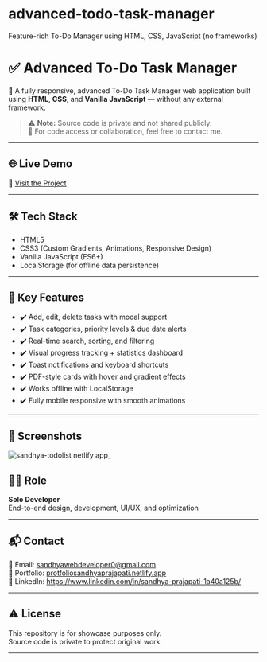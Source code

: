 # advanced-todo-task-manager
Feature-rich To-Do Manager using HTML, CSS, JavaScript (no frameworks)
# ✅ Advanced To-Do Task Manager


🎯 A fully responsive, advanced To-Do Task Manager web application built using **HTML**, **CSS**, and **Vanilla JavaScript** — without any external framework.

> ⚠️ **Note:** Source code is private and not shared publicly.  
> 📩 For code access or collaboration, feel free to contact me.

---

## 🌐 Live Demo

🔗 [Visit the Project](https://sandhya-todolist.netlify.app/)

---

## 🛠️ Tech Stack

- HTML5
- CSS3 (Custom Gradients, Animations, Responsive Design)
- Vanilla JavaScript (ES6+)
- LocalStorage (for offline data persistence)

---

## 🚀 Key Features

- ✔️ Add, edit, delete tasks with modal support
- ✔️ Task categories, priority levels & due date alerts
- ✔️ Real-time search, sorting, and filtering
- ✔️ Visual progress tracking + statistics dashboard
- ✔️ Toast notifications and keyboard shortcuts
- ✔️ PDF-style cards with hover and gradient effects
- ✔️ Works offline with LocalStorage
- ✔️ Fully mobile responsive with smooth animations

---

## 📸 Screenshots
![sandhya-todolist netlify app_](https://github.com/user-attachments/assets/7cbc1d3e-d7f3-4b81-b0ba-d0ddc19cb6e1)


## 👩‍💻 Role

**Solo Developer**  
End-to-end design, development, UI/UX, and optimization

---

## 📬 Contact

📧 Email: sandhyawebdeveloper0@gmail.com  
🔗 Portfolio: [protfoliosandhyaprajapati.netlify.app](https://protfoliosandhyaprajapati.netlify.app/)  
🔗 LinkedIn: https://www.linkedin.com/in/sandhya-prajapati-1a40a125b/

---

## ⚠️ License

This repository is for showcase purposes only.  
Source code is private to protect original work.

---
